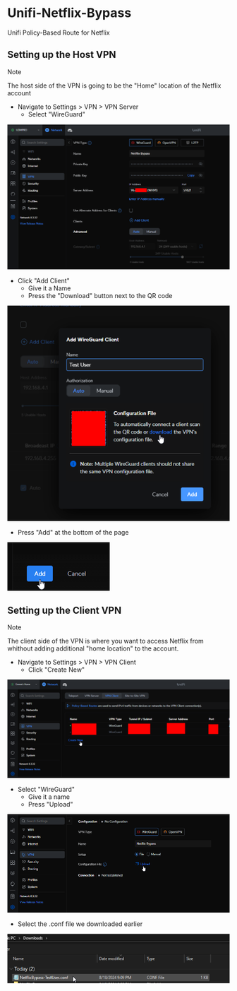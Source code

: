 # Unifi-Netflix-Bypass
Unifi Policy-Based Route for Netflix
## Setting up the Host VPN
> [!NOTE]
> The host side of the VPN is going to be the "Home" location of the Netflix account

- Navigate to Settings > VPN > VPN Server
  - Select "WireGuard"

![alt text](<1.png>)

- Click "Add Client"
  - Give it a Name
  - Press the "Download" button next to the QR code

 ![alt text](<2.png>)

 - Press "Add" at the bottom of the page

 ![alt text](<3.png>)

## Setting up the Client VPN

> [!NOTE]
> The client side of the VPN is where you want to access Netflix from whithout adding additional "home location" to the account.

- Navigate to Settings > VPN > VPN Client
  - Click "Create New"
 
 ![alt text](<4.png>)

- Select "WireGuard"
  - Give it a name
  - Press "Upload"

 ![alt text](<5.png>)

 - Select the .conf file we downloaded earlier

 ![alt text](<6.png>)
